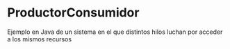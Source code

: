 ProductorConsumidor
===================

Ejemplo en Java de un sistema en el que distintos hilos luchan por acceder a los mismos recursos
